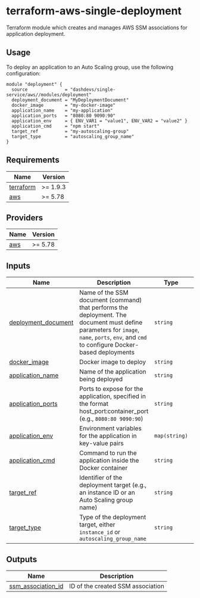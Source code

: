 # terraform-aws-single-deployment

Terraform module which creates and manages AWS SSM associations for application deployment.

## Usage

To deploy an application to an Auto Scaling group, use the following configuration:

```
module "deployment" {
  source              = "dashdevs/single-service/aws//modules/deployment"
  deployment_document = "MyDeploymentDocument"
  docker_image        = "my-docker-image"
  application_name    = "my-application"
  application_ports   = "8080:80 9090:90"
  application_env     = { ENV_VAR1 = "value1", ENV_VAR2 = "value2" }
  application_cmd     = "npm start"
  target_ref          = "my-autoscaling-group"
  target_type         = "autoscaling_group_name"
}
```

<!-- markdownlint-restore -->
<!-- markdownlint-disable -->
## Requirements

| Name | Version |
|------|---------|
| <a name="requirement_terraform"></a> [terraform](#requirement\_terraform) | >= 1.9.3 |
| <a name="requirement_aws"></a> [aws](#requirement\_aws) | >= 5.78 |

## Providers

| Name | Version |
|------|---------|
| <a name="provider_aws"></a> [aws](#provider\_aws) | >= 5.78 |

## Inputs

| Name | Description | Type | Default | Required |
|------|-------------|------|---------|:--------:|
| <a name="input_deployment_document"></a> [deployment\_document](#input\_deployment\_document) | Name of the SSM document (command) that performs the deployment. The document must define parameters for `image`, `name`, `ports`, `env`, and `cmd` to configure Docker-based deployments | `string` | n/a | yes |
| <a name="input_docker_image"></a> [docker\_image](#input\_docker\_image) | Docker image to deploy | `string` | n/a | yes |
| <a name="input_application_name"></a> [application\_name](#input\_application\_name) | Name of the application being deployed | `string` | n/a | yes |
| <a name="input_application_ports"></a> [application\_ports](#input\_application\_ports) | Ports to expose for the application, specified in the format host_port:container_port (e.g., `8080:80 9090:90`) | `string` | `null` | no |
| <a name="input_application_env"></a> [application\_env](#input\_application\_env) | Environment variables for the application in key-value pairs | `map(string)` | `{}` | no |
| <a name="input_application_cmd"></a> [application\_cmd](#input\_application\_cmd) | Command to run the application inside the Docker container | `string` | `null` | no |
| <a name="input_target_ref"></a> [target\_ref](#input\_target\_ref) | Identifier of the deployment target (e.g., an instance ID or an Auto Scaling group name) | `string` | n/a | yes |
| <a name="input_target_type"></a> [target\_type](#input\_target\_type) | Type of the deployment target, either `instance_id` or `autoscaling_group_name` | `string` | `"instance_id"` | no |

## Outputs

| Name | Description |
|------|-------------|
| <a name="output_ssm_association_id"></a> [ssm\_association\_id](#output\_ssm\_association\_id) | ID of the created SSM association |
